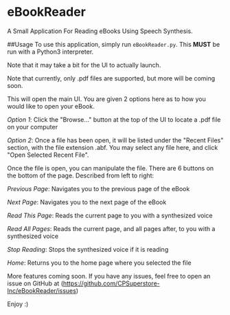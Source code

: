 # eBookReader
A Small Application For Reading eBooks Using Speech Synthesis.

##Usage
To use this application, simply run `eBookReader.py`. This **MUST** be run with a Python3 interpreter.

Note that it may take a bit for the UI to actually launch.

Note that currently, only .pdf files are supported, but more will be coming soon.

This will open the main UI. You are given 2 options here as to how you would like to open your eBook.

_Option 1_: Click the "Browse..." button at the top of the UI to locate a .pdf file on your computer

_Option 2_: Once a file has been open, it will be listed under the "Recent Files" section, with the file extension .abf.
You may select any file here, and click "Open Selected Recent File".

Once the file is open, you can manipulate the file. There are 6 buttons on the bottom of the page. Described from left to right:

_Previous Page_: Navigates you to the previous page of the eBook

_Next Page_: Navigates you to the next page of the eBook

_Read This Page_: Reads the current page to you with a synthesized voice

_Read All Pages_: Reads the current page, and all pages after, to you with a synthesized voice

_Stop Reading_: Stops the synthesized voice if it is reading

_Home_: Returns you to the home page where you selected the file

More features coming soon. If you have any issues, feel free to open an issue on GitHub at (https://github.com/CPSuperstore-Inc/eBookReader/issues)
 
Enjoy :)